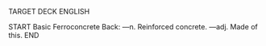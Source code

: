 TARGET DECK
ENGLISH

START
Basic
Ferroconcrete
Back: —n. Reinforced concrete. —adj. Made of this.
END

